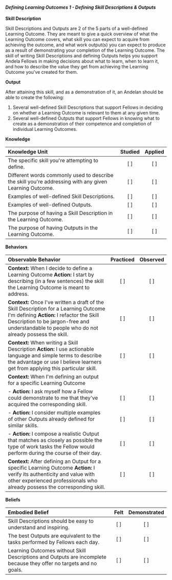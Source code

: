 #### _Defining Learning Outcomes 1 - Defining Skill Descriptions & Outputs_

**Skill Description**

Skill Descriptions and Outputs are 2 of the 5 parts of a well-defined Learning Outcome. They are meant to give a quick overview of what the Learning Outcome covers, what skill you can expect to acquire from achieving the outcome, and what work output(s) you can expect to produce as a result of demonstrating your completion of the Learning Outcome. The skill of writing Skill Descriptions and defining Outputs helps you support Andela Fellows in making decisions about what to learn, when to learn it, and how to describe the value they get from achieving the Learning Outcome you've created for them.

**Output**

After attaining this skill, and as a demonstration of it, an Andelan should be able to create the following:

1. Several well-defined Skill Descriptions that support Fellows in deciding on whether a Learning Outcome is relevant to them at any given time.
2. Several well-defined Outputs that support Fellows in knowing what to create as a demonstration of their competence and completion of individual Learning Outcomes.

**Knowledge**


| Knowledge Unit   |      Studied      | Applied |
|:-------------|:------------------:|:--------:|
| The specific skill you're attempting to define. | [ ] | [ ]  |
| Different words commonly used to describe the skill you're addressing with any given Learning Outcome. | [ ] | [ ]  |
| Examples of well-defined Skill Descriptions.     | [ ] | [ ]  |
| Examples of well-defined Outputs.     | [ ] | [ ]  |
| The purpose of having a Skill Description in the Learning Outcome.       | [ ] | [ ]  |
| The purpose of having Outputs in the Learning Outcome.       | [ ] | [ ]  |



**Behaviors**

| Observable Behavior   |      Practiced      | Observed |
|:-------------|:------------------:|:--------:|
| **Context:** When I decide to define a Learning Outcome **Action:** I start by describing (in a few sentences) the skill the Learning Outcome is meant to address. | [ ] | [ ]  |
| **Context:** Once I've written a draft of the Skill Description for a Learning Outcome I'm defining **Action:** I refactor the Skill Description to be jargon-free and understandable to people who do not already possess the skill. |   [ ]   |   [ ]  |
| **Context:** When writing a Skill Description **Action:** I use actionable language and simple terms to describe the advantage or use I believe learners get from applying this particular skill. | [ ] |    [ ] |
| **Context:** When I'm defining an output for a specific Learning Outcome |  |     |
| - **Action:** I ask myself how a Fellow could demonstrate to me that they've acquired the corresponding skill. | [ ] |    [ ] |
| - **Action:** I consider multiple examples of other Outputs already defined for similar skills. | [ ] |    [ ] |
| - **Action:** I compose a realistic Output that matches as closely as possible the type of work tasks the Fellow would perform during the course of their day. | [ ] |    [ ] |
| **Context:** After defining an Output for a specific Learning Outcome **Action:** I verify its authenticity and value with other experienced professionals who already possess the corresponding skill. | [ ] |    [ ] |


**Beliefs**


| Embodied Belief   |      Felt      | Demonstrated |
|:-------------|:------------------:|:--------:|
| Skill Descriptions should be easy to understand and inspiring. | [ ] | [ ]  |
| The best Outputs are equivalent to the tasks performed by Fellows each day.  | [ ] | [ ]  |
| Learning Outcomes without Skill Descriptions and Outputs are incomplete because they offer no targets and no goals.  | [ ] | [ ]  |





